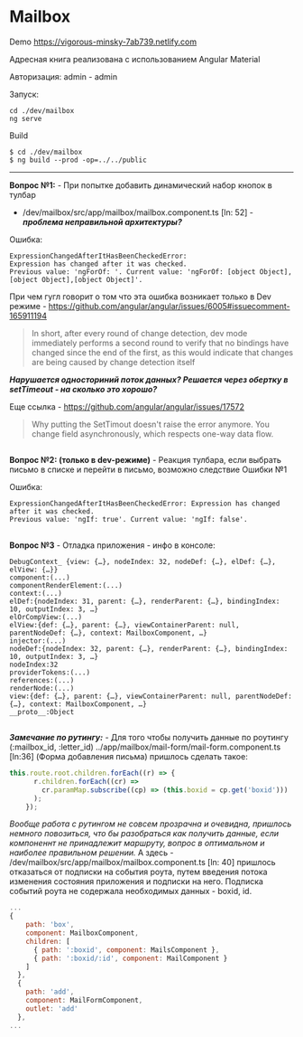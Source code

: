 # Mailbox

Demo https://vigorous-minsky-7ab739.netlify.com

Адресная книга реализована с использованием Angular Material

Авторизация: admin - admin

Запуск:
```
cd ./dev/mailbox
ng serve
```

Build
```
$ cd ./dev/mailbox
$ ng build --prod -op=../../public
```

<hr>

**Вопрос №1:** - При попытке добавить динамический набор кнопок в тулбар
 - /dev/mailbox/src/app/mailbox/mailbox.component.ts [ln: 52] - ***проблема неправильной архитектуры?***

Oшибка:
```
ExpressionChangedAfterItHasBeenCheckedError:
Expression has changed after it was checked.
Previous value: 'ngForOf: '. Current value: 'ngForOf: [object Object],[object Object],[object Object]'.
```

При чем гугл говорит о том что эта ошибка возникает только в Dev режиме - https://github.com/angular/angular/issues/6005#issuecomment-165911194

>In short, after every round of change detection, 
>dev mode immediately performs a second round to verify that no bindings have changed since the end of the first, 
>as this would indicate that changes are being caused by change detection itself

***Нарушается односториний поток данных? Решается через обертку в setTimeout - на сколько это хорошо?***

Еще ссылка - https://github.com/angular/angular/issues/17572

>Why putting the SetTimout doesn't raise the error anymore.
>You change field asynchronously, which respects one-way data flow.

## 

**Вопрос №2: (только в dev-режиме)** - Реакция тулбара, если выбрать письмо в списке и перейти в письмо, 
возможно следствие Ошибки №1

Ошибка: 
```
ExpressionChangedAfterItHasBeenCheckedError: Expression has changed after it was checked. 
Previous value: 'ngIf: true'. Current value: 'ngIf: false'.
```

## 

**Вопрос №3** - Отладка приложения - инфо в консоле:

```
DebugContext_ {view: {…}, nodeIndex: 32, nodeDef: {…}, elDef: {…}, elView: {…}}
component:(...)
componentRenderElement:(...)
context:(...)
elDef:{nodeIndex: 31, parent: {…}, renderParent: {…}, bindingIndex: 10, outputIndex: 3, …}
elOrCompView:(...)
elView:{def: {…}, parent: {…}, viewContainerParent: null, parentNodeDef: {…}, context: MailboxComponent, …}
injector:(...)
nodeDef:{nodeIndex: 32, parent: {…}, renderParent: {…}, bindingIndex: 10, outputIndex: 3, …}
nodeIndex:32
providerTokens:(...)
references:(...)
renderNode:(...)
view:{def: {…}, parent: {…}, viewContainerParent: null, parentNodeDef: {…}, context: MailboxComponent, …}
__proto__:Object
```

## 

***Замечание по рутингу:*** - Для того чтобы получить данные по роутингу (:mailbox_id, :letter_id) 
../app/mailbox/mail-form/mail-form.component.ts [ln:36] (Форма добавления письма)
пришлось сделать такое:

``` js
this.route.root.children.forEach((r) => {
      r.children.forEach((cr) =>
        cr.paramMap.subscribe((cp) => (this.boxid = cp.get('boxid')))
      );
    });
```
*Вообще работа с рутингом не совсем прозрачна и очевидна, пришлось немного повозиться, что бы разобраться как получить данные, если компоненнт не принадлежит маршруту, вопрос в оптимальном и наиболее правильном решении.*
А здесь - /dev/mailbox/src/app/mailbox/mailbox.component.ts [ln: 40] пришлось отказаться от подписки на события роута, путем введения потока изменения состояния приложения и подписки на него. Подписка событий роута не содержала необходимых данных - boxid, id.

```js
...
{
    path: 'box',
    component: MailboxComponent,
    children: [
      { path: ':boxid', component: MailsComponent },
      { path: ':boxid/:id', component: MailComponent }
    ]
  },
  {
    path: 'add',
    component: MailFormComponent,
    outlet: 'add'
  },
...
```

